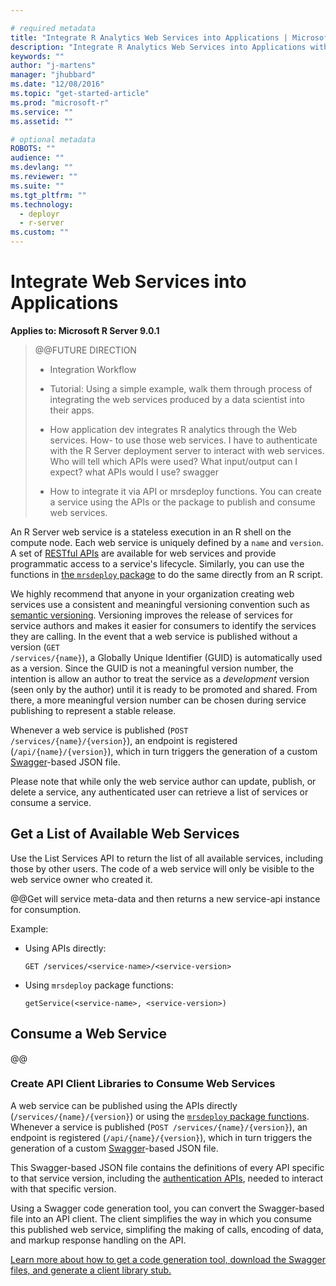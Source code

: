 ```yaml
---

# required metadata
title: "Integrate R Analytics Web Services into Applications | Microsoft R Server Docs"
description: "Integrate R Analytics Web Services into Applications with Microsoft R Server"
keywords: ""
author: "j-martens"
manager: "jhubbard"
ms.date: "12/08/2016"
ms.topic: "get-started-article"
ms.prod: "microsoft-r"
ms.service: ""
ms.assetid: ""

# optional metadata
ROBOTS: ""
audience: ""
ms.devlang: ""
ms.reviewer: ""
ms.suite: ""
ms.tgt_pltfrm: ""
ms.technology: 
  - deployr
  - r-server
ms.custom: ""
---
```


# Integrate Web Services into Applications 

**Applies to:  Microsoft R Server 9.0.1**

>@@FUTURE DIRECTION
> + Integration Workflow
>
> + Tutorial: Using a simple example, walk them through process of integrating the web services produced by a data scientist into their apps.
>
> + How application dev integrates R analytics through the Web services. How- to use those web services. I have to authenticate with the R Server deployment server to interact with web services. Who will tell which APIs were used? What input/output can I expect? what APIs would I use? swagger
>
> + How to integrate it via API or  mrsdeploy functions. You can create a service using the APIs or the package to publish and consume web services. 


An R Server web service is a stateless execution in an R shell on the compute node. Each web service is uniquely defined by a `name` and `version`. A set of [RESTful APIs](https://microsoft.github.io/deployr-api-docs/9.0.1/#services-management-apis) are available for web services and provide programmatic access to a service's lifecycle. Similarly, you can use the functions in [the `mrsdeploy` package](../mrsdeploy/mrsdeploy.md) to do the same directly from an R script.

We highly recommend that anyone in your organization creating web services use a consistent and meaningful versioning convention such as [semantic versioning](http://semver.org/). Versioning improves the release of services for service authors and makes it easier for consumers to identify the services they are calling. In the event that a web service is published without a version (<code>GET /services/{name}</code>), a Globally Unique Identifier (GUID) is automatically used as a version. Since the GUID is not a meaningful version number, the intention is allow an author to treat the service as a <i>development</i> version (seen only by the author) until it is ready to be promoted and shared. From there, a more meaningful version number can be chosen during service publishing to represent a stable release.

Whenever a web service is published (<code>POST /services/{name}/{version}</code>), an endpoint is registered (<code>/api/{name}/{version}</code>), which in turn triggers the generation of a custom <a href="http://swagger.io/">Swagger</a>-based JSON file. 

Please note that while only the web service author can update, publish, or delete a service, any authenticated user can retrieve a list of services or consume a service. 
 
 
<a name="list"></a>

## Get a List of Available Web Services

Use the List Services API to return the list of all available services, including those by other users. The code of a web service will only be visible to the web service owner who created it.

@@Get will service meta-data and then returns a new service-api instance for consumption.

Example:

+ Using APIs directly:
  ```
  GET /services/<service-name>/<service-version> 
  ```

+ Using `mrsdeploy` package functions:
  ```
  getService(<service-name>, <service-version>)
  ```


<a name="consume"></a>

## Consume a Web Service

@@

<a name="clientlib"></a>

### Create API Client Libraries to Consume Web Services

A web service can be published using the APIs directly (`/services/{name}/{version}`) or using the [`mrsdeploy` package functions](../mrsdeploy/mrsdeploy.md). Whenever a service is published (`POST /services/{name}/{version}`), an endpoint is registered (`/api/{name}/{version}`), which in turn triggers the generation of a custom [Swagger](http://swagger.io/)-based JSON file.  

This Swagger-based JSON file contains the definitions of every API specific to that service version, including the [authentication APIs](api.md#authentication), needed to interact with that specific version. 

Using a Swagger code generation tool, you can convert the Swagger-based file into an API client. The client simplifies the way in which you consume this published web service, simplifing the making of calls, encoding of data, and markup response handling on the API.

[Learn more about how to get a code generation tool, download the Swagger files, and generate a client library stub.](api.md#clientlib-service)  
